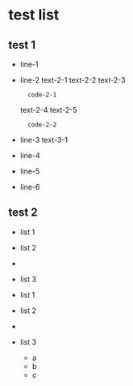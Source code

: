 # test list

## test 1

* line-1

* line-2 
    text-2-1
    text-2-2
    text-2-3

        code-2-1

    text-2-4
    text-2-5

        code-2-2

* line-3
    text-3-1

* line-4

* line-5

* line-6



## test 2

* list 1
* list 2
* 
* list 3



* list 1
* list 2
* 
* list 3
    * a
    * b
    * c
